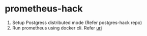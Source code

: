 # prometheus-hack
1. Setup Postgress distributed mode (Refer postgres-hack repo)
2. Run prometheus using docker cli. Refer [uri](https://prometheus.io/docs/prometheus/latest/installation/)

